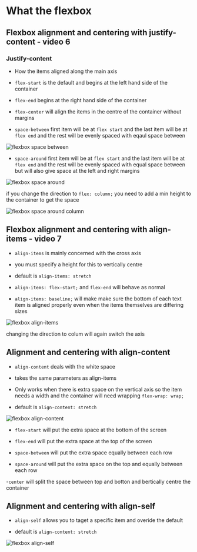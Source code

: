 # What the flexbox

## Flexbox alignment and centering with justify-content - video 6

### Justify-content

- How the items aligned along the main axis

- `flex-start` is the default and begins at the left hand side of the container

- `flex-end` begins at the right hand side of the container

- `flex-center` will align the items in the centre of the container without margins

- `space-between` first item will be at `flex start` and the last item will be at `flex end` and the rest will be evenly spaced with eqaul space between


![flexbox space between](https://github.com/tastethedream/short-courses/blob/what-the-flex-box/images/space-between.PNG "Space between")


- `space-around` first item will be at `flex start` and the last item will be at `flex end` and the rest will be evenly spaced with equal space between but will also give space at the left and right margins

![flexbox space around](https://github.com/tastethedream/short-courses/blob/what-the-flex-box/images/space-around.png "Space around")


if you change the direction to `flex: column;` you need to add a min height to the container to get the space

![flexbox space around column](https://github.com/tastethedream/short-courses/blob/what-the-flex-box/images/spacearound-column.png "Space around column")


##  Flexbox alignment and centering with align-items - video 7

- `align-items` is mainly concerned with the cross axis

- you must specify a height for this to vertically centre

- default is `align-items: stretch`

- `align-items: flex-start;` and `flex-end` will behave as normal

- `align-items: baseline;` will make make sure the bottom of each text item is aligned properly even when the items themselves are differing sizes

![flexbox align-items](https://github.com/tastethedream/short-courses/blob/what-the-flex-box/images/align-items.png "align items")

changing the direction to colum will again switch the axis

## Alignment and centering with align-content

- `align-content` deals with the white space 

- takes the same parameters as align-items

- Only works when there is extra space on the vertical axis so the item needs a width and the container will need wrapping `flex-wrap: wrap;`

- default is `align-content: stretch`

![flexbox align-content](https://github.com/tastethedream/short-courses/blob/what-the-flex-box/images/align-content.png "align content")

- `flex-start` will put the extra space at the bottom of the screen


- `flex-end` will put the extra space at the top of the screen


- `space-between` will put the extra space equally between each row

- `space-around` will put the extra space on the top and equally between each row

-`center` will split the space between top and botton and bertically centre the container

## Alignment and centering with align-self

- `align-self` allows you to taget a specific item and overide the default

- default is `align-content: stretch`

![flexbox align-self](https://github.com/tastethedream/short-courses/blob/what-the-flex-box/images/align-self.png "align self")








